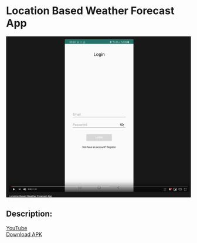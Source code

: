 # Location Based Weather Forecast App
 



[![Watch the video](https://raw.githubusercontent.com/alihan98ersoy/Location-Based-Weather-Forecast-App/master/Others/youtubeimage.JPG)](https://youtu.be/Xm328YHviKI)

## Description:



[YouTube](https://youtu.be/Xm328YHviKI)
<br>
[Download APK](https://github.com/alihan98ersoy/Location-Based-Weather-Forecast-App/raw/master/Others/app-release.apk)
